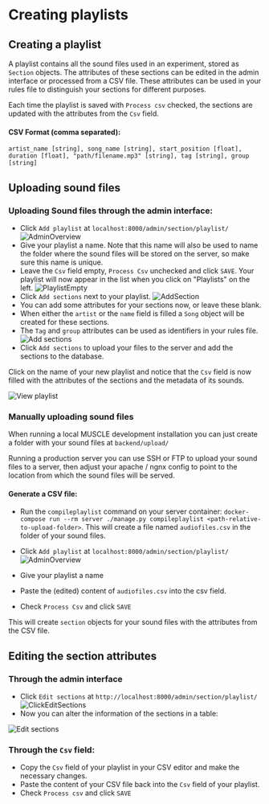 # Creating playlists

## Creating a playlist

A playlist contains all the sound files used in an experiment, stored as `Section` objects. 
The attributes of these sections can be edited in the admin interface or processed from a CSV file.
These attributes can be used in your rules file to distinguish your sections for different purposes.

Each time the playlist is saved with `Process csv` checked, the sections are updated with the attributes from the `Csv` field.

#### CSV Format (comma separated):
`artist_name [string], song_name [string], start_position [float], duration [float], "path/filename.mp3" [string], tag [string], group [string]`

## Uploading sound files
### Uploading Sound files through the admin interface:

- Click `Add playlist` at `localhost:8000/admin/section/playlist/` 
![AdminOverview](../assets/images/addPlaylist.png)
- Give your playlist a name. Note that this name will also be used to name the folder where the sound files will be stored on the server, so make sure this name is unique.
- Leave the `Csv` field empty, `Process Csv` unchecked and click `SAVE`. Your playlist will now appear in the list when you click on "Playlists" on the left.
![PlaylistEmpty](../assets/images/csvPlaylist.png)
- Click `Add sections` next to your playlist.
![AddSection](../assets/images/addSections.png)
-  You can add some attributes for your sections now, or leave these blank.
  -  When either the `artist` or the `name` field is filled a `Song` object will be created for these sections.
  -  The `Tag` and `group` attributes can be used as identifiers in your rules file.
![Add sections](../assets/images/addSections2.png)
- Click `Add sections` to upload your files to the server and add the sections to the database.

Click on the name of your new playlist and notice that the `Csv` field is now filled with the attributes of the sections and the metadata of its sounds.

![View playlist](../assets/images/changePlaylist.png)


### Manually uploading sound files

When running a local MUSCLE development installation you can just create a folder with your sound files at `backend/upload/`

Running a production server you can use SSH or FTP to upload your sound files to a server, then adjust your apache / ngnx config to point to the location from which the sound files will be served.

#### Generate a CSV file:

- Run the `compileplaylist` command on your server container: `docker-compose run --rm server ./manage.py compileplaylist <path-relative-to-upload-folder>`.
This will create a file named `audiofiles.csv` in the folder of your sound files.

- Click `Add playlist` at `localhost:8000/admin/section/playlist/`
![AdminOverview](../assets/images/generateCsv.png)
- Give your playlist a name
- Paste the (edited) content of `audiofiles.csv` into the csv field.
- Check `Process Csv` and click `SAVE`

This will create `section` objects for your sound files with the attributes from the CSV file.

## Editing the section attributes

### Through the admin interface
- Click `Edit sections` at `http://localhost:8000/admin/section/playlist/`
![ClickEditSections](../assets/images/editSections.png)
- Now you can alter the information of the sections in a table:

![Edit sections](../assets/images/editSections2.png)
### Through the `Csv` field:
- Copy the `Csv` field of your playlist in your CSV editor and make the necessary changes.
- Paste the content of your CSV file back into the `Csv` field of your playlist.
- Check `Process csv` and click `SAVE`
